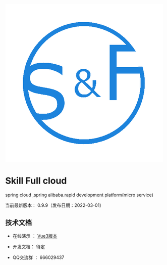 
![SKILLFULL](docs/images/logo.png "Skill Full cloud")

Skill Full cloud
===============
spring cloud ,spring alibaba.rapid development platform(micro service)

当前最新版本： 0.9.9（发布日期：2022-03-01）


技术文档
-----------------------------------

- 在线演示 ： [Vue3版本](https://divisu.com)

- 开发文档：  待定

- QQ交流群 ： 666029437
